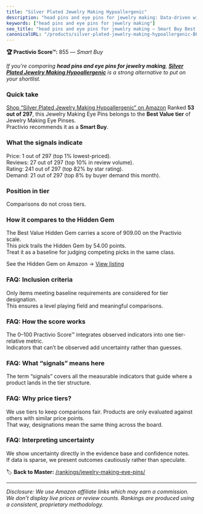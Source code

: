 ```yaml
---
title: "Silver Plated Jewelry Making Hypoallergenic"
description: "head pins and eye pins for jewelry making: Data-driven within Best Value ranking using the Practivio Score™. Positioned by quality, value, demand, findability,…"
keywords: ["head pins and eye pins for jewelry making"]
seo_title: "head pins and eye pins for jewelry making — Smart Buy Best Value (2025)"
canonicalURL: "/products/silver-plated-jewelry-making-hypoallergenic-B078ZHT7HZ/"
---
```


**🏆 Practivio Score™:** 855 — _Smart Buy_


*If you're comparing **head pins and eye pins for jewelry making**, **[Silver Plated Jewelry Making Hypoallergenic](https://www.amazon.com/dp/B078ZHT7HZ?tag=practivio-20)** is a strong alternative to put on your shortlist.*
### Quick take
[Shop “Silver Plated Jewelry Making Hypoallergenic” on Amazon](https://www.amazon.com/dp/B078ZHT7HZ?tag=practivio-20)
Ranked **53 out of 297**, this Jewelry Making Eye Pins belongs to the **Best Value tier** of Jewelry Making Eye Pinses.  
Practivio recommends it as a **Smart Buy**.

### What the signals indicate
Price: 1 out of 297 (top 1% lowest-priced).  
Reviews: 27 out of 297 (top 10% in review volume).  
Rating: 241 out of 297 (top 82% by star rating).  
Demand: 21 out of 297 (top 8% by buyer demand this month).

### Position in tier
Comparisons do not cross tiers.

### How it compares to the Hidden Gem
The Best Value Hidden Gem carries a score of 909.00 on the Practivio scale.  
This pick trails the Hidden Gem by 54.00 points.  
Treat it as a baseline for judging competing picks in the same class.  

See the Hidden Gem on Amazon → [View listing](https://www.amazon.com/dp/B01MQW98ES?tag=practivio-20)

### FAQ: Inclusion criteria
Only items meeting baseline requirements are considered for tier designation.  
This ensures a level playing field and meaningful comparisons.

### FAQ: How the score works
The 0–100 Practivio Score™ integrates observed indicators into one tier-relative metric.  
Indicators that can’t be observed add uncertainty rather than guesses.

### FAQ: What “signals” means here
The term “signals” covers all the measurable indicators that guide where a product lands in the tier structure.

### FAQ: Why price tiers?
We use tiers to keep comparisons fair. Products are only evaluated against others with similar price points.  
That way, designations mean the same thing across the board.

### FAQ: Interpreting uncertainty
We show uncertainty directly in the evidence base and confidence notes.  
If data is sparse, we present outcomes cautiously rather than speculate.


🏷️ **Back to Master:** [/rankings/jewelry-making-eye-pins/](/rankings/jewelry-making-eye-pins/)

---
_Disclosure: We use Amazon affiliate links which may earn a commission. We don’t display live prices or review counts. Rankings are produced using a consistent, proprietary methodology._
